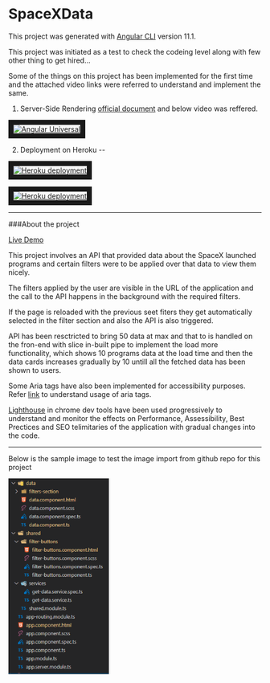 # SpaceXData

This project was generated with [Angular CLI](https://github.com/angular/angular-cli) version 11.1.

This project was initiated as a test to check the codeing level along with few other thing to get hired...

Some of the things on this project has been implemented for the first time and the attached video links were referred to understand and implement the same.
1. Server-Side Rendering [official document](https://angular.io/guide/universal) and below video was reffered.

<a href="https://www.youtube.com/watch?v=MxllVrf3y9o&t=151s" target="_blank"><img src="https://i.ytimg.com/vi/MxllVrf3y9o/hqdefault.jpg?sqp=-oaymwEcCPYBEIoBSFXyq4qpAw4IARUAAIhCGAFwAcABBg==&rs=AOn4CLDd3LzdcYMQJztYOxn8r5OHDFXw0A" 
alt="Angular Universal" width="240" height="180" border="10" /></a>

2. Deployment on Heroku -- 

<a href="https://www.youtube.com/watch?v=SDvoYXCxBqY" target="_blank"><img src="https://i.ytimg.com/vi/SDvoYXCxBqY/hqdefault.jpg?sqp=-oaymwEbCKgBEF5IVfKriqkDDggBFQAAiEIYAXABwAEG&rs=AOn4CLDUtU--pBjPo_B5r3KZNvlv_-4sxg" 
alt="Heroku deployment" width="240" height="180" border="10" /></a>

<a href="https://www.youtube.com/watch?v=HWBSSC7Vbg0" target="_blank"><img src="https://i.ytimg.com/vi/HWBSSC7Vbg0/hqdefault.jpg?sqp=-oaymwEcCPYBEIoBSFXyq4qpAw4IARUAAIhCGAFwAcABBg==&rs=AOn4CLAoY6Alp2x_85Cec0rJ-l0wdMoYlQ" 
alt="Heroku deployment" width="240" height="180" border="10" /></a>

---

###About the project

[Live Demo](https://spacexdata-mayank.herokuapp.com)

This project involves an API that provided data about the SpaceX launched programs and certain filters were to be applied over that data to view them nicely.

The filters applied by the user are visible in the URL of the application and the call to the API happens in the background with the required filters.

If the page is reloaded with the previous seet fiters they get automatically selected in the filter section and also the API is also triggered.

API has been resctricted to bring 50 data at max and that to is handled on the fron-end with slice in-built pipe to implement the load more functionality, which shows 10 programs data at the load time and then the data cards increases gradually by 10 untill all the fetched data has been shown to users.

Some Aria tags have also been implemented for accessibility purposes. Refer [link](https://developers.google.com/web/fundamentals/accessibility/semantics-aria) to understand usage of aria tags.

[Lighthouse](https://developers.google.com/web/tools/lighthouse) in chrome dev tools have been used progressively to understand and monitor the effects on Performance, Assessibility, Best Prectices and SEO telimitaries of the application with gradual changes into the code.

---

Below is the sample image to test the image import from github repo for this project

<img src="https://github.com/Mayank-Ahuja/spaceXData/blob/master/readMedata/folder-structure.PNG" width="200" height="390">